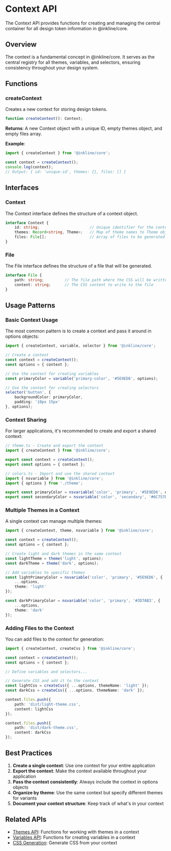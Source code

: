 # Context API

The Context API provides functions for creating and managing the central container for all design token information in @inkline/core.

## Overview

The context is a fundamental concept in @inkline/core. It serves as the central registry for all themes, variables, and selectors, ensuring consistency throughout your design system.

## Functions

### createContext

Creates a new context for storing design tokens.

```typescript
function createContext(): Context;
```

**Returns**: A new Context object with a unique ID, empty themes object, and empty files array.

**Example**:

```typescript
import { createContext } from '@inkline/core';

const context = createContext();
console.log(context);
// Output: { id: 'unique-id', themes: {}, files: [] }
```

## Interfaces

### Context

The Context interface defines the structure of a context object.

```typescript
interface Context {
    id: string;                      // Unique identifier for the context
    themes: Record<string, Theme>;   // Map of theme names to Theme objects
    files: File[];                   // Array of files to be generated
}
```

### File

The File interface defines the structure of a file that will be generated.

```typescript
interface File {
    path: string;         // The file path where the CSS will be written
    content: string;      // The CSS content to write to the file
}
```

## Usage Patterns

### Basic Context Usage

The most common pattern is to create a context and pass it around in options objects:

```typescript
import { createContext, variable, selector } from '@inkline/core';

// Create a context
const context = createContext();
const options = { context };

// Use the context for creating variables
const primaryColor = variable('primary-color', '#5E9ED6', options);

// Use the context for creating selectors
selector('button', {
    backgroundColor: primaryColor,
    padding: '10px 15px'
}, options);
```

### Context Sharing

For larger applications, it's recommended to create and export a shared context:

```typescript
// theme.ts - Create and export the context
import { createContext } from '@inkline/core';

export const context = createContext();
export const options = { context };

// colors.ts - Import and use the shared context
import { nsvariable } from '@inkline/core';
import { options } from './theme';

export const primaryColor = nsvariable('color', 'primary', '#5E9ED6', options);
export const secondaryColor = nsvariable('color', 'secondary', '#6C757D', options);
```

### Multiple Themes in a Context

A single context can manage multiple themes:

```typescript
import { createContext, theme, nsvariable } from '@inkline/core';

const context = createContext();
const options = { context };

// Create light and dark themes in the same context
const lightTheme = theme('light', options);
const darkTheme = theme('dark', options);

// Add variables to specific themes
const lightPrimaryColor = nsvariable('color', 'primary', '#5E9ED6', { 
    ...options, 
    theme: 'light' 
});

const darkPrimaryColor = nsvariable('color', 'primary', '#3D7AB3', { 
    ...options, 
    theme: 'dark' 
});
```

### Adding Files to the Context

You can add files to the context for generation:

```typescript
import { createContext, createCss } from '@inkline/core';

const context = createContext();
const options = { context };

// Define variables and selectors...

// Generate CSS and add it to the context
const lightCss = createCss({ ...options, themeName: 'light' });
const darkCss = createCss({ ...options, themeName: 'dark' });

context.files.push({
    path: 'dist/light-theme.css',
    content: lightCss
});

context.files.push({
    path: 'dist/dark-theme.css',
    content: darkCss
});
```

## Best Practices

1. **Create a single context**: Use one context for your entire application
2. **Export the context**: Make the context available throughout your application
3. **Pass the context consistently**: Always include the context in options objects
4. **Organize by theme**: Use the same context but specify different themes for variants
5. **Document your context structure**: Keep track of what's in your context

## Related APIs

- [Themes API](./themes.md): Functions for working with themes in a context
- [Variables API](./variables.md): Functions for creating variables in a context
- [CSS Generation](../css-generation.md): Generate CSS from your context